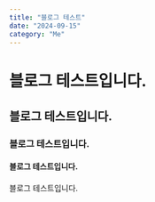 ```yaml
---
title: "블로그 테스트"
date: "2024-09-15"
category: "Me"
---
```


# 블로그 테스트입니다.

## 블로그 테스트입니다.

### 블로그 테스트입니다.

#### 블로그 테스트입니다.

블로그 테스트입니다.
